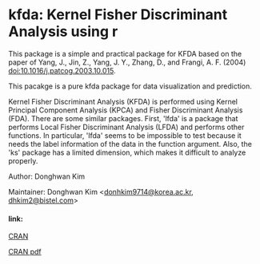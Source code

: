 # kfda: Kernel Fisher Discriminant Analysis using r


This package is a simple and practical package for KFDA based on the paper of Yang, J., Jin, Z., Yang, J. Y., Zhang, D., and Frangi, A. F. (2004) <doi:10.1016/j.patcog.2003.10.015>.

This pacakge is a pure kfda package for data visualization and prediction.



Kernel Fisher Discriminant Analysis (KFDA) is performed using Kernel Principal Component Analysis (KPCA) and Fisher Discriminant Analysis (FDA). There are some similar packages. First, 'lfda' is a package that performs Local Fisher Discriminant Analysis (LFDA) and performs other functions. In particular, 'lfda' seems to be impossible to test because it needs the label information of the data in the function argument. Also, the 'ks' package has a limited dimension, which makes it difficult to analyze properly. 


Author:	Donghwan Kim

Maintainer:	Donghwan Kim <donhkim9714@korea.ac.kr, dhkim2@bistel.com>

#### link:

[CRAN](https://cran.r-project.org/web/packages/kfda/index.html)

[CRAN pdf](https://cran.r-project.org/web/packages/kfda/kfda.pdf)